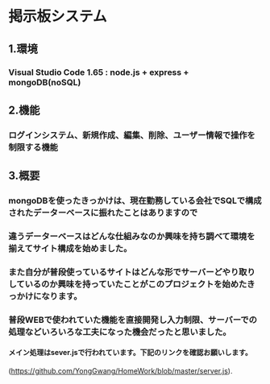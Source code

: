 # 掲示板システム

## 1.環境
### Visual Studio Code 1.65 : node.js + express + mongoDB(noSQL)


## 2.機能
### ログインシステム、新規作成、編集、削除、ユーザー情報で操作を制限する機能

## 3.概要
### mongoDBを使ったきっかけは、現在勤務している会社でSQLで構成されたデーターベースに振れたことはありますので
### 違うデーターベースはどんな仕組みなのか興味を持ち調べて環境を揃えてサイト構成を始めました。
### また自分が普段使っているサイトはどんな形でサーバーどやり取りしているのか興味を持っていたことがこのプロジェクトを始めたきっかけになります。
### 普段WEBで使われていた機能を直接開発し入力制限、サーバーでの処理などいろいろな工夫になった機会だったと思いました。

#### **メイン処理はsever.jsで行われています。下記のリンクを確認お願いします。** 
(https://github.com/YongGwang/HomeWork/blob/master/server.js).
